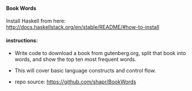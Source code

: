 #### Book Words
Install Haskell from here: http://docs.haskellstack.org/en/stable/README/#how-to-install

#### instructions:

* Write code to download a book from gutenberg.org, split that book into words, and show the top ten most frequent words.

* This will cover basic language constructs and control flow.

* repo source: https://github.com/shapr/BookWords
